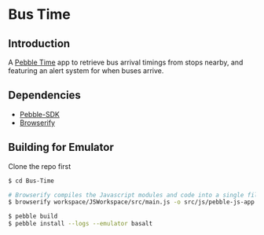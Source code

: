 # Bus Time

## Introduction

A [Pebble Time](http://getpebble.com) app to retrieve bus arrival timings from stops nearby, and featuring an alert system for when buses arrive.

## Dependencies

- [Pebble-SDK](http://developer.getpebble.com/sdk/install/mac/)
- [Browserify](http://browserify.org)

## Building for Emulator

Clone the repo first

```bash
$ cd Bus-Time

# Browserify compiles the Javascript modules and code into a single file
$ browserify workspace/JSWorkspace/src/main.js -o src/js/pebble-js-app.js 

$ pebble build 
$ pebble install --logs --emulator basalt
```
